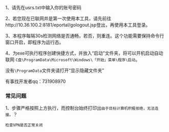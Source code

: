 1、请先在usrs.txt中输入你的账号密码

2、若您现在已联网并是第一次使用本工具，请先前往http://10.36.100.2:8181/eportal/gologout.jsp登出，再使用本工具登录。

3、本程序每隔30s检测网络是否通畅，若否，则重连。这个功能需要保持命令行窗口开启，即程序为运行态。

4、为exe可执行程序创建快捷方式，并放入“启动”文件夹，将可以开机启动自动联网
`C盘\ProgramData\Microsoft\Windows\「开始」菜单\程序\启动`。

没有`\ProgramData`文件夹请打开“显示隐藏文件夹”

有事找开发者qq：731908970

### 常见问题

1、步骤严格按照上方执行，而控制台始终打印出`由于目标计算机积极拒绝，无法连接。`？

```
检查VPN是否正常关闭
```


